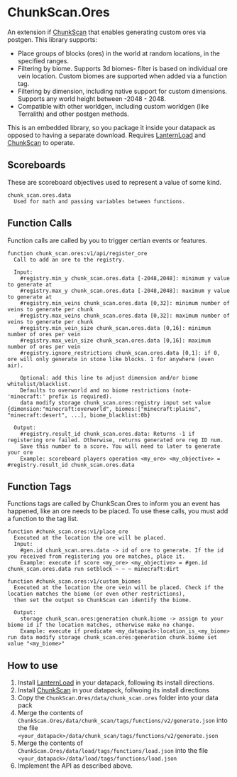# ChunkScan.Ores
An extension if [ChunkScan](https://github.com/ICY105/ChunkScan) that enables generating custom ores via postgen. This library supports:
* Place groups of blocks (ores) in the world at random locations, in the specified ranges.
* Filtering by biome. Supports 3d biomes- filter is based on individual ore vein location. Custom biomes are supported when added via a function tag.
* Filtering by dimension, including native support for custom dimensions. Supports any world height between -2048 - 2048.
* Compatible with other worldgen, including custom worldgen (like Terralith) and other postgen methods.

This is an embedded library, so you package it inside your datapack as opposed to having a separate download. Requires [LanternLoad](https://github.com/LanternMC/load) and [ChunkScan](https://github.com/ICY105/ChunkScan) to operate.

## Scoreboards
These are scoreboard objectives used to represent a value of some kind.

```
chunk_scan.ores.data
  Used for math and passing variables between functions.
```

## Function Calls
Function calls are called by you to trigger certian events or features.

```
function chunk_scan.ores:v1/api/register_ore
  Call to add an ore to the registry.
  
  Input:
    #registry.min_y chunk_scan.ores.data [-2048,2048]: minimum y value to generate at
    #registry.max_y chunk_scan.ores.data [-2048,2048]: maximum y value to generate at
    #registry.min_veins chunk_scan.ores.data [0,32]: minimum number of veins to generate per chunk
    #registry.max_veins chunk_scan.ores.data [0,32]: maximum number of veins to generate per chunk
    #registry.min_vein_size chunk_scan.ores.data [0,16]: minimum number of ores per vein
    #registry.max_vein_size chunk_scan.ores.data [0,16]: maximum number of ores per vein
    #registry.ignore_restrictions chunk_scan.ores.data [0,1]: if 0, ore will only generate in stone like blocks. 1 for anywhere (even air).

    Optional: add this line to adjust dimension and/or biome whitelist/blacklist.
    Defaults to overworld and no biome restrictions (note- 'minecraft:' prefix is required).
    data modify storage chunk_scan.ores:registry input set value {dimension:"minecraft:overworld", biomes:["minecraft:plains", "minecraft:desert", ...], biome_blacklist:0b}
	
  Output:
    #registry.result_id chunk_scan.ores.data: Returns -1 if registering ore failed. Otherwise, returns generated ore reg ID num.
    Save this number to a score. You will need to later to generate your ore 
    Example: scoreboard players operation <my_ore> <my_objective> = #registry.result_id chunk_scan.ores.data 
```

## Function Tags
Functions tags are called by ChunkScan.Ores to inform you an event has happened, like an ore needs to be placed. To use these calls, you must add a function to the tag list.

```
function #chunk_scan.ores:v1/place_ore
  Executed at the location the ore will be placed.
  Input:
    #gen.id chunk_scan.ores.data -> id of ore to generate. If the id you received from registering you ore matches, place it.
    Example: execute if score <my_ore> <my_objective> = #gen.id chunk_scan.ores.data run setblock ~ ~ ~ minecraft:dirt
```

```
function #chunk_scan.ores:v1/custom_biomes
  Executed at the location the ore vein will be placed. Check if the location matches the biome (or even other restrictions),
  then set the output so ChunkScan can identify the biome.
  
  Output:
    storage chunk_scan.ores:generation chunk.biome -> assign to your biome id if the location matches, otherwise make no change.
    Example: execute if predicate <my_datapack>:location_is_<my_biome> run data modify storage chunk_scan.ores:generation chunk.biome set value "<my_biome>"
```

## How to use
1. Install [LanternLoad](https://github.com/LanternMC/load) in your datapack, following its install directions.
1. Install [ChunkScan](https://github.com/ICY105/ChunkScan) in your datapack, follwoing its install directions
2. Copy the `ChunkScan.Ores/data/chunk_scan.ores` folder into your data pack
3. Merge the contents of `ChunkScan.Ores/data/chunk_scan/tags/functions/v2/generate.json` into the file `<your_datapack>/data/chunk_scan/tags/functions/v2/generate.json`
4. Merge the contents of `ChunkScan.Ores/data/load/tags/functions/load.json` into the file `<your_datapack>/data/load/tags/functions/load.json`
5. Implement the API as described above.
